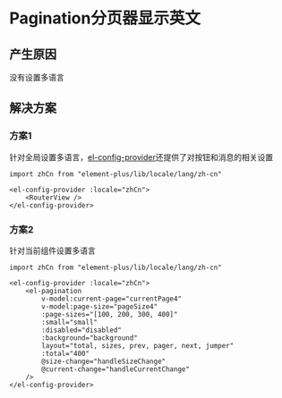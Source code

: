 # Pagination分页器显示英文

## 产生原因
没有设置多语言
## 解决方案

### 方案1
针对全局设置多语言，[el-config-provider](https://element-plus.org/zh-CN/component/config-provider.html)还提供了对按钮和消息的相关设置
```vue
import zhCn from "element-plus/lib/locale/lang/zh-cn"

<el-config-provider :locale="zhCn">
    <RouterView />
</el-config-provider>
```

### 方案2
针对当前组件设置多语言
```vue
import zhCn from "element-plus/lib/locale/lang/zh-cn"

<el-config-provider :locale="zhCn">
    <el-pagination
        v-model:current-page="currentPage4"
        v-model:page-size="pageSize4"
        :page-sizes="[100, 200, 300, 400]"
        :small="small"
        :disabled="disabled"
        :background="background"
        layout="total, sizes, prev, pager, next, jumper"
        :total="400"
        @size-change="handleSizeChange"
        @current-change="handleCurrentChange"
    />
</el-config-provider>
```